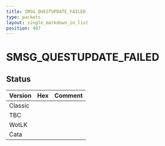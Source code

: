 ```yaml
---
title: SMSG_QUESTUPDATE_FAILED
type: packets
layout: single_markdown_in_list
position: 407
---
```


# SMSG_QUESTUPDATE_FAILED

## Status

Version | Hex | Comment
---------- | ---------- | ---------- 
Classic |  |  
TBC |  |  
WotLK |  |  
Cata |  |  
